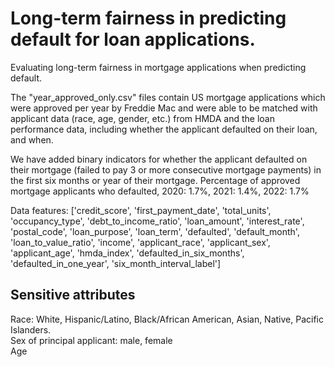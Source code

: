 # Long-term fairness in predicting default for loan applications.
Evaluating long-term fairness in mortgage applications when predicting default.

The "year_approved_only.csv" files contain US mortgage applications which were approved per year by Freddie Mac and were able to be matched with applicant data (race, age, gender, etc.) from HMDA and the loan performance data, including whether the applicant defaulted on their loan, and when. 

We have added binary indicators for whether the applicant defaulted on their mortgage (failed to pay 3 or more consecutive mortgage payments) in the first six months or year of their mortgage.
Percentage of approved mortgage applicants who defaulted, 2020: 1.7%, 2021: 1.4%, 2022: 1.7%

Data features:
['credit_score', 'first_payment_date', 'total_units', 'occupancy_type',
       'debt_to_income_ratio', 'loan_amount', 'interest_rate', 'postal_code',
       'loan_purpose', 'loan_term', 'defaulted', 'default_month',
       'loan_to_value_ratio', 'income', 'applicant_race', 'applicant_sex',
       'applicant_age', 'hmda_index', 'defaulted_in_six_months',
       'defaulted_in_one_year', 'six_month_interval_label']

## Sensitive attributes
Race: White, Hispanic/Latino, Black/African American, Asian, Native, Pacific Islanders.\
Sex of principal applicant: male, female \
Age
